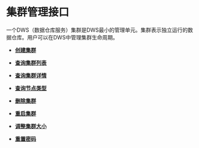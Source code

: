 # 集群管理接口<a name="dws_02_0017"></a>

一个DWS（数据仓库服务）集群是DWS最小的管理单元。集群表示独立运行的数据仓库。用户可以在DWS中管理集群生命周期。

-   **[创建集群](创建集群.md)**  

-   **[查询集群列表](查询集群列表.md)**  

-   **[查询集群详情](查询集群详情.md)**  

-   **[查询节点类型](查询节点类型.md)**  

-   **[删除集群](删除集群.md)**  

-   **[重启集群](重启集群.md)**  

-   **[调整集群大小](调整集群大小.md)**  

-   **[重置密码](重置密码.md)**  


